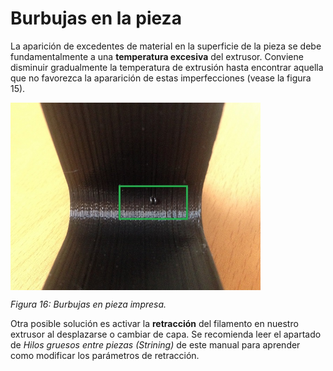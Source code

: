 # Burbujas en la pieza

La aparición de excedentes de material en la superficie de la pieza se debe fundamentalmente a una **temperatura excesiva** del extrusor. Conviene disminuir gradualmente la temperatura de extrusión hasta encontrar aquella que no favorezca la apararición de estas imperfecciones (vease la figura 15).

<img src="bur.jpg" alt="bur" height="300" width="400" align="middle">

*Figura 16: Burbujas en pieza impresa.*

Otra posible solución es activar la **retracción** del filamento en nuestro extrusor al desplazarse o cambiar de capa. Se recomienda leer el apartado de *Hilos gruesos entre piezas (Strining)* de este manual para aprender como modificar los parámetros de retracción.
